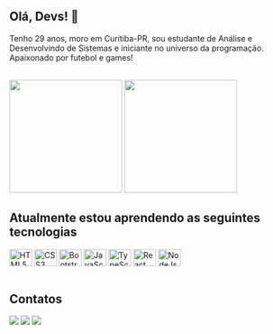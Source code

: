 ## Olá, Devs! 👋

Tenho 29 anos, moro em Curitiba-PR, sou estudante de Análise e Desenvolvindo de Sistemas e iniciante no universo da programação.
Apaixonado por futebol e games!

<br>

<div>
<img height="200em" src="https://github-readme-stats.vercel.app/api?username=gabrielcavalcante-dev&theme=dracula&show_icons=true"/>
<img height="200em" src="https://github-readme-stats.vercel.app/api/top-langs/?username=gabrielcavalcante-dev&langs_count=8&theme=dracula"/>
            
<br>

## Atualmente estou aprendendo as seguintes tecnologias
<div style="display: inline_block">
<img align="center" alt="HTML5" height="30" width="40" src="https://cdn.jsdelivr.net/gh/devicons/devicon/icons/html5/html5-original.svg"/>
<img align="center" alt="CSS3" height="30" width="40" src="https://cdn.jsdelivr.net/gh/devicons/devicon/icons/css3/css3-original.svg"/>
<img align="center" alt="Bootstrap" height="30" width="40" src="https://cdn.jsdelivr.net/gh/devicons/devicon/icons/bootstrap/bootstrap-original.svg"/>
<img align="center" alt="JavaScript" height="30" width="40" src="https://cdn.jsdelivr.net/gh/devicons/devicon/icons/javascript/javascript-original.svg"/>
<img align="center" alt="TypeScript" height="30" width="40" src="https://cdn.jsdelivr.net/gh/devicons/devicon/icons/typescript/typescript-original.svg"/>
<img align="center" alt="React" height="30" width="40" src="https://cdn.jsdelivr.net/gh/devicons/devicon/icons/react/react-original.svg" />
<img align="center" alt="NodeJs" height="30" width="40" src="https://cdn.jsdelivr.net/gh/devicons/devicon/icons/nodejs/nodejs-original.svg"/>
</div>

<br>
            
## Contatos
<div>
<a href="mailto:gbrcavalcante@gmail.com"><img src="https://img.shields.io/badge/Gmail-D14836?style=for-the-badge&logo=gmail&logoColor=white"></a>
<a href="https://www.linkedin.com/in/gabriel-cavalcante-5493b7207/"><img src="https://img.shields.io/badge/LinkedIn-0077B5?style=for-the-badge&logo=linkedin&logoColor=white"></a>
<a href="http://www.wa.me/5541999925471"><img src="https://img.shields.io/badge/WhatsApp-25D366?style=for-the-badge&logo=whatsapp&logoColor=white"></a>
</div>
            
          
